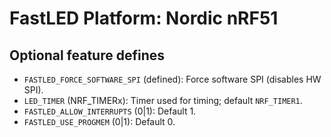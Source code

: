# FastLED Platform: Nordic nRF51

## Optional feature defines

- `FASTLED_FORCE_SOFTWARE_SPI` (defined): Force software SPI (disables HW SPI).
- `LED_TIMER` (NRF_TIMERx): Timer used for timing; default `NRF_TIMER1`.
- `FASTLED_ALLOW_INTERRUPTS` (0|1): Default 1.
- `FASTLED_USE_PROGMEM` (0|1): Default 0.
